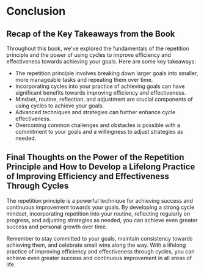 Conclusion
==========

Recap of the Key Takeaways from the Book
----------------------------------------

Throughout this book, we've explored the fundamentals of the repetition principle and the power of using cycles to improve efficiency and effectiveness towards achieving your goals. Here are some key takeaways:

* The repetition principle involves breaking down larger goals into smaller, more manageable tasks and repeating them over time.
* Incorporating cycles into your practice of achieving goals can have significant benefits towards improving efficiency and effectiveness.
* Mindset, routine, reflection, and adjustment are crucial components of using cycles to achieve your goals.
* Advanced techniques and strategies can further enhance cycle effectiveness.
* Overcoming common challenges and obstacles is possible with a commitment to your goals and a willingness to adjust strategies as needed.

Final Thoughts on the Power of the Repetition Principle and How to Develop a Lifelong Practice of Improving Efficiency and Effectiveness Through Cycles
-------------------------------------------------------------------------------------------------------------------------------------------------------

The repetition principle is a powerful technique for achieving success and continuous improvement towards your goals. By developing a strong cycle mindset, incorporating repetition into your routine, reflecting regularly on progress, and adjusting strategies as needed, you can achieve even greater success and personal growth over time.

Remember to stay committed to your goals, maintain consistency towards achieving them, and celebrate small wins along the way. With a lifelong practice of improving efficiency and effectiveness through cycles, you can achieve even greater success and continuous improvement in all areas of life.
